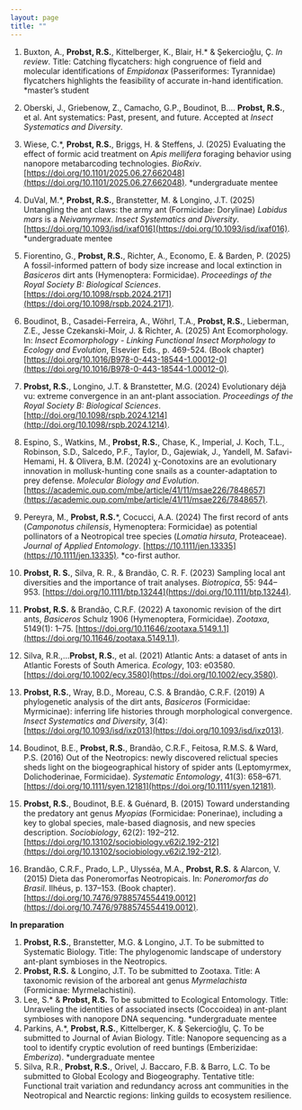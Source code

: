 ```yaml
---
layout: page
title: ""
---
```

1. Buxton, A., **Probst, R.S.**, Kittelberger, K., Blair, H.* & Şekercioğlu, Ç. _In review_. Title: Catching flycatchers: high congruence of field and molecular identifications of _Empidonax_ (Passeriformes: Tyrannidae) flycatchers highlights the feasibility of accurate in-hand identification. *master’s student

2. Oberski, J., Griebenow, Z., Camacho, G.P., Boudinot, B.... **Probst, R.S.**, et al. Ant systematics: Past, present, and future. Accepted at _Insect Systematics and Diversity_. 

3. Wiese, C.*, **Probst, R.S.**, Briggs, H. & Steffens, J. (2025) Evaluating the effect of formic acid treatment on _Apis mellifera_ foraging behavior using nanopore metabarcoding technologies. _BioRxiv_. [https://doi.org/10.1101/2025.06.27.662048](https://doi.org/10.1101/2025.06.27.662048). *undergraduate mentee
 
4. DuVal, M.*, **Probst, R.S.**, Branstetter, M. & Longino, J.T. (2025) Untangling the ant claws: the army ant (Formicidae: Dorylinae) _Labidus mars_ is a _Neivamyrmex_. _Insect Systematics and Diversity_. [https://doi.org/10.1093/isd/ixaf016](https://doi.org/10.1093/isd/ixaf016). *undergraduate mentee 
   
5. Fiorentino, G., **Probst, R.S.**, Richter, A., Economo, E. & Barden, P. (2025) A fossil-informed pattern of body size increase and local extinction in _Basiceros_ dirt ants (Hymenoptera: Formicidae). _Proceedings of the Royal Society B: Biological Sciences_. [https://doi.org/10.1098/rspb.2024.2171](https://doi.org/10.1098/rspb.2024.2171).
 
6. Boudinot, B., Casadei-Ferreira, A., Wöhrl, T.A., **Probst, R.S.**, Lieberman, Z.E., Jesse Czekanski-Moir, J. & Richter, A. (2025) Ant Ecomorphology. In: _Insect Ecomorphology - Linking Functional Insect Morphology to Ecology and Evolution_, Elsevier Eds., p. 469-524. (Book chapter) [https://doi.org/10.1016/B978-0-443-18544-1.00012-0](https://doi.org/10.1016/B978-0-443-18544-1.00012-0).

7. **Probst, R.S.**, Longino, J.T. & Branstetter, M.G. (2024) Evolutionary déjà vu: extreme convergence in an ant-plant association. _Proceedings of the Royal Society B: Biological Sciences_. [http://doi.org/10.1098/rspb.2024.1214](http://doi.org/10.1098/rspb.2024.1214).
 
8. Espino, S., Watkins, M., **Probst, R.S.**, Chase, K., Imperial, J. Koch, T.L., Robinson, S.D., Salcedo, P.F., Taylor, D., Gajewiak, J., Yandell, M. Safavi-Hemami, H. & Olivera, B.M. (2024) χ-Conotoxins are an evolutionary innovation in mollusk-hunting cone snails as a counter-adaptation to prey defense. _Molecular Biology and Evolution_. [https://academic.oup.com/mbe/article/41/11/msae226/7848657](https://academic.oup.com/mbe/article/41/11/msae226/7848657).

9. Pereyra, M., **Probst, R.S.***, Cocucci, A.A. (2024) The first record of ants (_Camponotus chilensis_, Hymenoptera: Formicidae) as potential pollinators of a Neotropical tree species (_Lomatia hirsuta_, Proteaceae). _Journal of Applied Entomology_. [https://10.1111/jen.13335](https://10.1111/jen.13335). *co-first author.

10. **Probst, R. S.**, Silva, R. R., & Brandão, C. R. F. (2023) Sampling local ant diversities and the importance of trait analyses. _Biotropica_, 55: 944–953. [https://doi.org/10.1111/btp.13244](https://doi.org/10.1111/btp.13244).

11. **Probst, R.S.** & Brandão, C.R.F. (2022) A taxonomic revision of the dirt ants, _Basiceros_ Schulz 1906 (Hymenoptera, Formicidae). _Zootaxa_, 5149(1): 1–75. [https://doi.org/10.11646/zootaxa.5149.1.1](https://doi.org/10.11646/zootaxa.5149.1.1).

12. Silva, R.R.,…**Probst, R.S.**, et al. (2021) Atlantic Ants: a dataset of ants in Atlantic Forests of South America. _Ecology_, 103: e03580. [https://doi.org/10.1002/ecy.3580](https://doi.org/10.1002/ecy.3580).

13. **Probst, R.S.**, Wray, B.D., Moreau, C.S. & Brandão, C.R.F. (2019) A phylogenetic analysis of the dirt ants, _Basiceros_ (Formicidae: Myrmicinae): inferring life histories through morphological convergence. _Insect Systematics and Diversity_, 3(4): [https://doi.org/10.1093/isd/ixz013](https://doi.org/10.1093/isd/ixz013).
 
14. Boudinot, B.E., **Probst, R.S.**, Brandão, C.R.F., Feitosa, R.M.S. & Ward, P.S. (2016) Out of the Neotropics: newly discovered relictual species sheds light on the biogeographical history of spider ants (Leptomyrmex, Dolichoderinae, Formicidae). _Systematic Entomology_, 41(3): 658–671. [https://doi.org/10.1111/syen.12181](https://doi.org/10.1111/syen.12181).
 
15. **Probst, R.S.**, Boudinot, B.E. & Guénard, B. (2015) Toward understanding the predatory ant genus _Myopias_ (Formicidae: Ponerinae), including a key to global species, male-based diagnosis, and new species description. _Sociobiology_, 62(2): 192–212. [https://doi.org/10.13102/sociobiology.v62i2.192-212](https://doi.org/10.13102/sociobiology.v62i2.192-212).
 
16. Brandão, C.R.F., Prado, L.P., Ulysséa, M.A., **Probst, R.S.** & Alarcon, V. (2015) Dieta das Poneromorfas Neotropicais. In: _Poneromorfas do Brasil_. Ilhéus, p. 137–153. (Book chapter). [https://doi.org/10.7476/9788574554419.0012](https://doi.org/10.7476/9788574554419.0012).

**In preparation**
1. **Probst, R.S.**, Branstetter, M.G. & Longino, J.T. To be submitted to Systematic Biology. Title: The phylogenomic landscape of understory ant-plant symbioses in the Neotropics.
2. **Probst, R.S.** & Longino, J.T.  To be submitted to Zootaxa. Title: A taxonomic revision of the arboreal ant genus _Myrmelachista_ (Formicinae: Myrmelachistini).
3. Lee, S.* & **Probst, R.S.** To be submitted to Ecological Entomology. Title: Unraveling the identities of associated insects (Coccoidea) in ant-plant symbioses with nanopore DNA sequencing. *undergraduate mentee
4. Parkins, A.*, **Probst, R.S.**, Kittelberger, K. & Şekercioğlu, Ç. To be submitted to Journal of Avian Biology. Title: Nanopore sequencing as a tool to identify cryptic evolution of reed buntings (Emberizidae: _Emberiza_). *undergraduate mentee
5. Silva, R.R., **Probst, R.S.**, Orivel, J. Baccaro, F.B. & Barro, L.C. To be submitted to Global Ecology and Biogeography. Tentative title: Functional trait variation and redundancy across ant communities in the Neotropical and Nearctic regions: linking guilds to ecosystem resilience.

